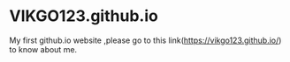 # VIKGO123.github.io
My first github.io website ,please go to this link(https://vikgo123.github.io/) to know about me.
